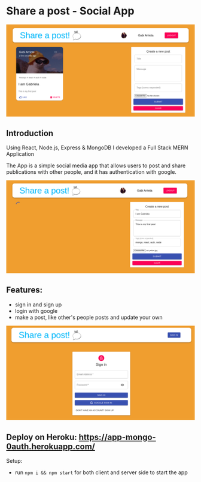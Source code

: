 # Share a post - Social App

<img src='./client/src/images/image0.png' />

## Introduction

Using React, Node.js, Express & MongoDB I developed a Full Stack MERN Application  

The App is a simple social media app that allows users to post and share publications with other people,
and it has authentication with google.

<img src='./client/src/images/image1.png' />

## Features:
- sign in and sign up
- login with google
- make a post, like other's people posts and update your own

<img src='./client/src/images/image2.png' />

## Deploy on Heroku: https://app-mongo-0auth.herokuapp.com/

Setup:
- run ```npm i && npm start``` for both client and server side to start the app